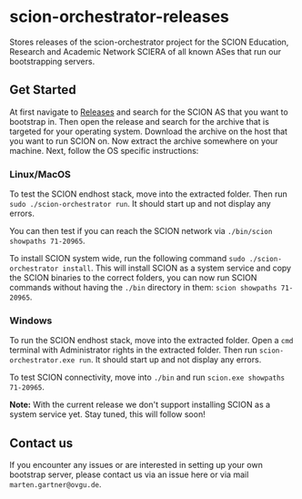 # scion-orchestrator-releases
Stores releases of the scion-orchestrator project for the SCION Education, Research and Academic Network SCIERA of all known ASes that run our bootstrapping servers.

## Get Started
At first navigate to [Releases](https://github.com/netsys-lab/scion-orchestrator-releases/releases) and search for the SCION AS that you want to bootstrap in. Then open the release and search for the archive that is targeted for your operating system. Download the archive on the host that you want to run SCION on. Now extract the archive somewhere on your machine. Next, follow the OS specific instructions:

### Linux/MacOS
To test the SCION endhost stack, move into the extracted folder. Then run `sudo ./scion-orchestrator run`. It should start up and not display any errors.

You can then test if you can reach the SCION network via `./bin/scion showpaths 71-20965`.

To install SCION system wide, run the following command `sudo ./scion-orchestrator install`. This will install SCION as a system service and copy the SCION binaries to the correct folders, you can now run SCION commands without having the `./bin` directory in them: `scion showpaths 71-20965`.

### Windows 
To run the SCION endhost stack, move into the extracted folder. Open a `cmd` terminal with Administrator rights in the extracted folder. Then run `scion-orchestrator.exe run`. It should start up and not display any errors.

To test SCION connectivity, move into `./bin` and run `scion.exe showpaths 71-20965`.

**Note:** With the current release we don't support installing SCION as a system service yet. Stay tuned, this will follow soon!

## Contact us
If you encounter any issues or are interested in setting up your own bootstrap server, please contact us via an issue here or via mail `marten.gartner@ovgu.de`.
